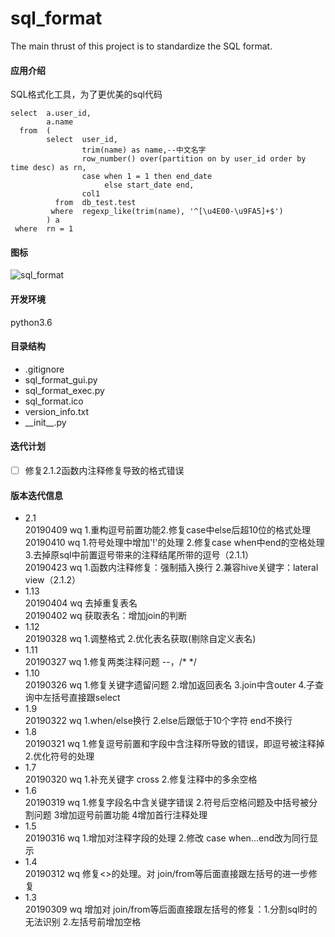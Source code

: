 # sql_format
The main thrust of this project is to standardize the SQL format.

#### 应用介绍
SQL格式化工具，为了更优美的sql代码
```
select  a.user_id,
        a.name
  from  (
        select  user_id,
                trim(name) as name,--中文名字
                row_number() over(partition on by user_id order by time desc) as rn,
                case when 1 = 1 then end_date
                     else start_date end,
                col1
          from  db_test.test
         where  regexp_like(trim(name), '^[\u4E00-\u9FA5]+$')
        ) a
 where  rn = 1
```

#### 图标
![sql_format](https://github.com/WAYDN/sql_format/blob/master/sql_format.ico)

#### 开发环境
python3.6

#### 目录结构
- .gitignore
- sql_format_gui.py <!--GUI界面-->
- sql_format_exec.py<!--实际执行文件-->
- sql_format.ico
- version_info.txt
- \_\_init\_\_.py

#### 迭代计划
- [ ] 修复2.1.2函数内注释修复导致的格式错误

#### 版本迭代信息
- 2.1
<br>20190409 wq 1.重构逗号前置功能2.修复case中else后超10位的格式处理
<br>20190410 wq 1.符号处理中增加'!'的处理 2.修复case when中end的空格处理 3.去掉原sql中前置逗号带来的注释结尾所带的逗号（2.1.1）
<br>20190423 wq 1.函数内注释修复：强制插入换行 2.兼容hive关键字：lateral view（2.1.2）
- 1.13
<br>20190404 wq 去掉重复表名
<br>20190402 wq 获取表名：增加join的判断
- 1.12
<br>20190328 wq 1.调整格式 2.优化表名获取(剔除自定义表名)
- 1.11
<br>20190327 wq 1.修复两类注释问题 --，/* */
- 1.10
<br>20190326 wq 1.修复关键字遗留问题 2.增加返回表名 3.join中含outer 4.子查询中左括号直接跟select
- 1.9
<br>20190322 wq 1.when/else换行 2.else后跟低于10个字符 end不换行
- 1.8
<br>20190321 wq 1.修复逗号前置和字段中含注释所导致的错误，即逗号被注释掉 2.优化符号的处理
- 1.7
<br>20190320 wq 1.补充关键字 cross 2.修复注释中的多余空格
- 1.6
<br>20190319 wq 1.修复字段名中含关键字错误 2.符号后空格问题及中括号被分割问题 3增加逗号前置功能 4增加首行注释处理
- 1.5
<br>20190316 wq 1.增加对注释字段的处理 2.修改 case when...end改为同行显示
- 1.4
<br>20190312 wq 修复<>的处理。对 join/from等后面直接跟左括号的进一步修复
- 1.3
<br>20190309 wq 增加对 join/from等后面直接跟左括号的修复：1.分割sql时的无法识别 2.左括号前增加空格
